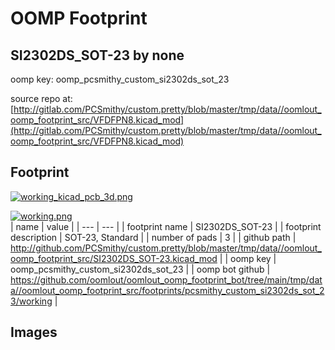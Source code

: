 # OOMP Footprint  
## SI2302DS_SOT-23  by none  
  
oomp key: oomp_pcsmithy_custom_si2302ds_sot_23  
  
source repo at: [http://gitlab.com/PCSmithy/custom.pretty/blob/master/tmp/data//oomlout_oomp_footprint_src/VFDFPN8.kicad_mod](http://gitlab.com/PCSmithy/custom.pretty/blob/master/tmp/data//oomlout_oomp_footprint_src/VFDFPN8.kicad_mod)  
## Footprint  
  
[![working_kicad_pcb_3d.png](working_kicad_pcb_3d_600.png)](working_kicad_pcb_3d.png)  
  
[![working.png](working_600.png)](working.png)  
| name | value | 
| --- | --- | 
| footprint name | SI2302DS_SOT-23 | 
| footprint description | SOT-23, Standard | 
| number of pads | 3 | 
| github path | http://github.com/PCSmithy/custom.pretty/blob/master/tmp/data//oomlout_oomp_footprint_src/SI2302DS_SOT-23.kicad_mod | 
| oomp key | oomp_pcsmithy_custom_si2302ds_sot_23 | 
| oomp bot github | https://github.com/oomlout/oomlout_oomp_footprint_bot/tree/main/tmp/data//oomlout_oomp_footprint_src/footprints/pcsmithy_custom_si2302ds_sot_23/working | 
## Images  
